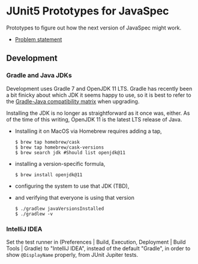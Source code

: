 # JUnit5 Prototypes for JavaSpec

Prototypes to figure out how the next version of JavaSpec might work.

* [Problem statement](./docs/problems.md)


## Development

### Gradle and Java JDKs

Development uses Gradle 7 and OpenJDK 11 LTS.  Gradle has recently been a bit
finicky about which JDK it seems happy to use, so it is best to refer to the
[Gradle-Java compatibility matrix](https://docs.gradle.org/current/userguide/compatibility.html)
when upgrading.

Installing the JDK is no longer as straightforward as it once was, either.  As
of the time of this writing, OpenJDK 11 is the latest LTS release of Java.

* Installing it on MacOS via Homebrew requires adding a tap,

  ```shell
  $ brew tap homebrew/cask
  $ brew tap homebrew/cask-versions
  $ brew search jdk #Should list openjdk@11
  ```

* installing a version-specific formula,

  ```shell
  $ brew install openjdk@11
  ```

* configuring the system to use that JDK (TBD),
* and verifying that everyone is using that version

  ```shell
  $ ./gradlew javaVersionsInstalled
  $ ./gradlew -v
  ```


### IntelliJ IDEA

Set the test runner in (Preferences | Build, Execution, Deployment | Build Tools | Gradle) to "IntelliJ IDEA", instead
of the default "Gradle", in order to show `@DisplayName` properly, from JUnit Jupiter tests.
